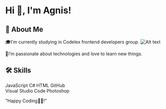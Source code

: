 
# Hi 👋, I'm Agnis!

## 🚀 About Me
🎓I'm currently studying in Codelex frontend developers group. 
![Alt text](https://t2.gstatic.com/faviconV2?client=SOCIAL&type=FAVICON&fallback_opts=TYPE,SIZE,URL&url=https://www.codelex.io/&size=35)

🌱I’m passionate about technologies and love to learn new things. 

## 🛠 Skills
JavaScript  C# 
HTML GitHub  
Visual Studio Code  Photoshop 

"Happy Coding👨‍💻!"
